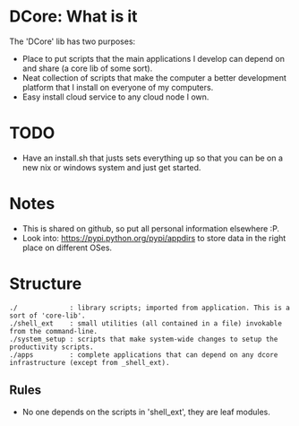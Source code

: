 

# DCore: What is it

The 'DCore' lib has two purposes:

- Place to put scripts that the main applications I develop can depend on and share (a core lib of some sort).
- Neat collection of scripts that make the computer a better development platform that I install on everyone of my computers.
- Easy install cloud service to any cloud node I own.

# TODO

- Have an install.sh that justs sets everything up so that you can be on a new nix or windows system and just get started.

# Notes

- This is shared on github, so put all personal information elsewhere :P.
- Look into: https://pypi.python.org/pypi/appdirs to store data in the right place on different OSes.

# Structure

    ./             : library scripts; imported from application. This is a sort of 'core-lib'.
    ./shell_ext    : small utilities (all contained in a file) invokable from the command-line.
    ./system_setup : scripts that make system-wide changes to setup the productivity scripts.
    ./apps         : complete applications that can depend on any dcore infrastructure (except from _shell_ext).

## Rules

- No one depends on the scripts in 'shell_ext', they are leaf modules.

